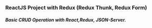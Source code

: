 ### ReactJS Project with Redux (Redux Thunk, Redux Form)
##### Basic CRUD Operation with React,Redux, JSON-Server.
